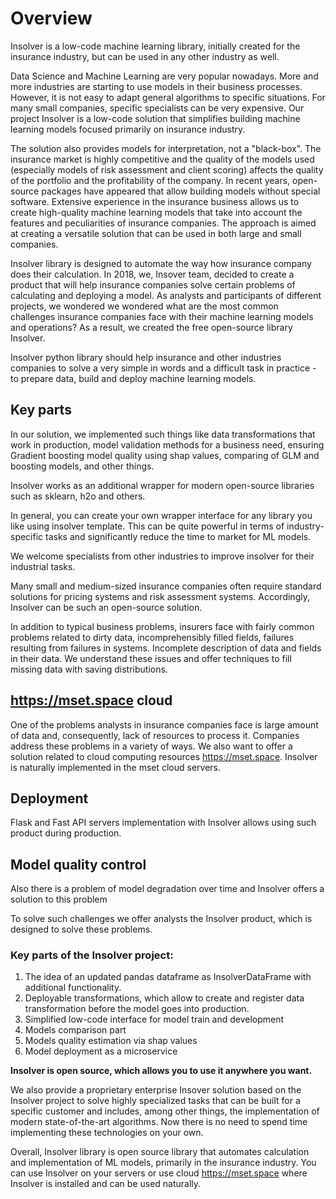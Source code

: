 # Overview

Insolver is a low-code machine learning library, initially created for the insurance industry, but can be used in any other industry as well. 

Data Science and Machine Learning are very popular nowadays. More and more industries are starting to use models in their business processes. However, it is not easy to adapt general algorithms to specific situations. For many small companies, specific specialists can be very expensive. Our project Insolver is a low-code solution that simplifies building machine learning models focused primarily on insurance industry. 

The solution also provides models for interpretation, not a "black-box". The insurance market is highly competitive and the quality of the models used (especially models of risk assessment and client scoring) affects the quality of the portfolio and the profitability of the company. In recent years, open-source packages have appeared that allow building models without special software. Extensive experience in the insurance business allows us to create high-quality machine learning models that take into account the features and peculiarities of insurance companies. The approach is aimed at creating a versatile solution that can be used in both large and small companies. 


Insolver library is designed to automate the way how insurance company does their calculation. In 2018, we, Insover team, decided to create a product that will help insurance companies solve certain problems of calculating and deploying a model. As analysts and participants of different projects, we wondered we wondered what are the most common challenges insurance companies face with their machine learning models and operations? As a result, we created the free open-source library Insolver.


Insolver python library should help insurance and other industries companies to solve a very simple in words and a difficult task in practice - to prepare data, build and deploy machine learning models.

## Key parts

In our solution, we implemented such things like data transformations that work in production, model validation methods for a business need, ensuring Gradient boosting model quality using shap values, comparing of GLM and boosting models, and other things.

Insolver works as an additional wrapper for modern open-source libraries such as sklearn, h2o and others. 

In general, you can create your own wrapper interface for any library you like using insolver template. This can be quite powerful in terms of industry-specific tasks and significantly reduce the time to market for ML models.

We welcome specialists from other industries to improve insolver for their industrial tasks.

Many small and medium-sized insurance companies often require standard solutions for pricing systems and risk assessment systems. Accordingly, Insolver can be such an open-source solution.


In addition to typical business problems, insurers face with fairly common problems related to dirty data, incomprehensibly filled fields, failures resulting from failures in systems. Incomplete description of data and fields in their data. We understand these issues and offer techniques to fill missing data with saving distributions.

## https://mset.space cloud
One of the problems analysts in insurance companies face is large amount of data and, consequently, lack of resources to process it. Companies address these problems in a variety of ways. We also want to offer a solution related to cloud computing resources https://mset.space. Insolver is naturally implemented in the mset cloud servers.

## Deployment
Flask and Fast API servers implementation with Insolver allows using such product during production.

## Model quality control
Also there is a problem of model degradation over time and Insolver offers a solution to this problem 

To solve such challenges we offer analysts the Insolver product, which is designed to solve these problems.

### Key parts of the Insolver project:

1. The idea of an updated pandas dataframe as InsolverDataFrame with additional functionality.
2. Deployable transformations, which allow to create and register data transformation before the model goes into production.
3. Simplified low-code interface for model train and development
4. Models comparison part
5. Models quality estimation via shap values
6. Model deployment as a microservice

**Insolver is open source, which allows you to use it anywhere you want.**

We also provide a proprietary enterprise Insover solution  based on the Insolver project to solve highly specialized tasks that can be built for a specific customer and includes, among other things, the implementation of modern state-of-the-art algorithms. Now there is no need to spend time implementing these technologies on your own.

Overall, Insolver library is open source library that automates calculation and implementation of ML models, primarily in the insurance industry. You can use Insolver on your servers or use cloud https://mset.space where Insolver is installed and can be used naturally.


